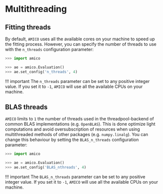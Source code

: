 # Multithreading
## Fitting threads
By default, `AMICO` uses all the available cores on your machine to speed up the fitting process. However, you can specify the number of threads to use with the `n_threads` configuration parameter:
```Python
>>> import amico

>>> ae = amico.Evaluation()
>>> ae.set_config('n_threads', 4)
```
!!! important
    The `n_threads` parameter can be set to any positive integer value. If you set it to `-1`, `AMICO` will use all the available CPUs on your machine.

## BLAS threads
`AMICO` limits to `1` the number of threads used in the threadpool-backend of common BLAS implementations (e.g. `OpenBLAS`). This is done optimize light computations and avoid oversubscription of resources when using multithreaded methods of other packages (e.g. `numpy.linalg`). You can change this behaviour by setting the `BLAS_n_threads` configuration parameter:
```Python
>>> import amico

>>> ae = amico.Evaluation()
>>> ae.set_config('BLAS_nthreads', 4)
```
!!! important
    The `BLAS_n_threads` parameter can be set to any positive integer value. If you set it to `-1`, `AMICO` will use all the available CPUs on your machine.
